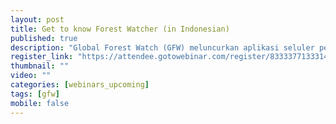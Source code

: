 ```yaml
---
layout: post
title: Get to know Forest Watcher (in Indonesian)
published: true
description: "Global Forest Watch (GFW) meluncurkan aplikasi seluler pertamanya: Forest Watcher, sebuah aplikasi pemantauan dan pelaporan hutan yang bebas biaya dan didesain untuk digunakan di lapangan. Bahkan tanpa sambungan ke internet, aplikasi ini memungkinkan pengguna untuk mengakses data perubahan hutan pada platform GFW dari seluruh perangkat seluler, mengawasi suatu area yang diminati, menelusuri perubahan yang terdeteksi di suatu area…"
register_link: "https://attendee.gotowebinar.com/register/8333377133314926851"
thumbnail: ""
video: ""
categories: [webinars_upcoming]
tags: [gfw]
mobile: false
---
```

